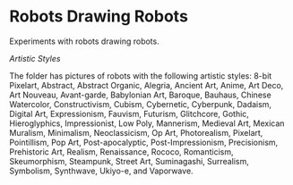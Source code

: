 # Robots Drawing Robots

Experiments with robots drawing robots.

*Artistic Styles*


The folder  has pictures of robots with the following artistic styles: 8-bit Pixelart, Abstract, Abstract Organic, Alegria, Ancient Art, Anime, Art Deco, Art Nouveau, Avant-garde, Babylonian Art, Baroque, Bauhaus, Chinese Watercolor, Constructivism, Cubism, Cybernetic, Cyberpunk, Dadaism, Digital Art, Expressionism, Fauvism, Futurism, Glitchcore, Gothic, Hieroglyphics, Impressionist, Low Poly, Mannerism, Medieval Art, Mexican Muralism, Minimalism, Neoclassicism, Op Art, Photorealism, Pixelart, Pointillism, Pop Art, Post-apocalyptic, Post-Impressionism, Precisionism, Prehistoric Art, Realism, Renaissance, Rococo, Romanticism, Skeumorphism, Steampunk, Street Art, Suminagashi, Surrealism, Symbolism, Synthwave, Ukiyo-e, and Vaporwave.    




